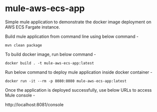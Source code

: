 # mule-aws-ecs-app
Simple mule application to demonstrate the docker image deployment on AWS ECS Fargate instance. 

Build mule application from command line using below command -

`mvn clean package`

To build docker image, run below command -

`docker build . -t mule-aws-ecs-app:latest`

Run below command to deploy mule application inside docker container -

`docker run -it --rm -p 8080:8080 mule-aws-ecs-app:latest`

Once the application is deployed successfully, use below URLs to access Mule console -

http://localhost:8081/console
